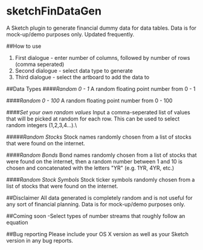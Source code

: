 sketchFinDataGen
================

A Sketch plugin to generate financial dummy data for data tables. Data is for mock-up/demo purposes only. Updated frequently.

##How to use
1. First dialogue - enter number of columns, followed by number of rows (comma seperated)
2. Second dialogue - select data type to generate
3. Third dialogue - select the artboard to add the data to

##Data Types
####*Random 0 - 1*
A random floating point number from 0 - 1

####*Random 0 - 100*
A random floating point number from 0 - 100

####*Set your own random values*
Input a comma-seperated list of values that will be picked at random for each row. This can be used to select random integers (1,2,3,4...).\

#####*Random Stocks*
Stock names randomly chosen from a list of stocks that were found on the internet.

####*Random Bonds*
Bond names randomly chosen from a list of stocks that were found on the internet, then a random number between 1 and 10 is chosen and concatenated with the letters "YR" (e.g. 1YR, 4YR, etc.)

####*Random Stock Symbols*
Stock ticker symbols randomly chosen from a list of stocks that were found on the internet.

##Disclaimer
All data generated is completely random and is not useful for any sort of financial planning. Data is for mock-up/demo purposes only.

##Coming soon
-Select types of number streams that roughly follow an equation

##Bug reporting
Please include your OS X version as well as your Sketch version in any bug reports.
